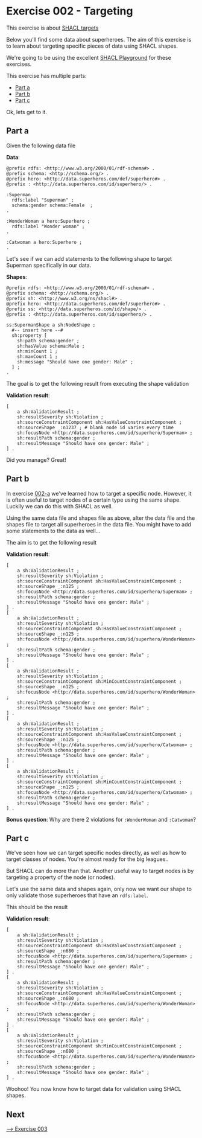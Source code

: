 # Exercise 002 - Targeting

This exercise is about [SHACL targets](https://www.w3.org/TR/shacl/#targets)

Below you'll find some data about superheroes.
The aim of this exercise is to learn about targeting specific pieces of data using SHACL shapes.

We're going to be using the excellent [SHACL Playground](https://shacl.org/playground/) for these exercises.

This exercise has multiple parts:
* [Part a](#part-a)
* [Part b](#part-b)
* [Part c](#part-c)

Ok, lets get to it.

## Part a

Given the following data file

__Data__:
```
@prefix rdfs: <http://www.w3.org/2000/01/rdf-schema#> .
@prefix schema: <http://schema.org/> .
@prefix hero: <http://data.superheros.com/def/superhero#> .
@prefix : <http://data.superheros.com/id/superhero/> .

:Superman 
  rdfs:label "Superman" ;
  schema:gender schema:Female  ;
.

:WonderWoman a hero:Superhero ;
  rdfs:label "Wonder woman" ;
.

:Catwoman a hero:Superhero ;
.
```

Let's see if we can add statements to the following shape to target Superman specifically in our data.

__Shapes__:
```
@prefix rdfs: <http://www.w3.org/2000/01/rdf-schema#> .
@prefix schema: <http://schema.org/> .
@prefix sh: <http://www.w3.org/ns/shacl#> .
@prefix hero: <http://data.superheros.com/def/superhero#> .
@prefix ss: <http://data.superheros.com/id/shape/> .
@prefix : <http://data.superheros.com/id/superhero/> .

ss:SupermanShape a sh:NodeShape ;
  #-- insert here --#
  sh:property [
    sh:path schema:gender ;
    sh:hasValue schema:Male ;
    sh:minCount 1 ;
    sh:maxCount 1 ;
    sh:message "Should have one gender: Male" ;
  ] ;
.
```

The goal is to get the following result from executing the shape validation

__Validation result__:
```
[
	a sh:ValidationResult ;
	sh:resultSeverity sh:Violation ;
	sh:sourceConstraintComponent sh:HasValueConstraintComponent ;
	sh:sourceShape _:n1237 ; # blank node id varies every time
	sh:focusNode <http://data.superheros.com/id/superhero/Superman> ;
	sh:resultPath schema:gender ;
	sh:resultMessage "Should have one gender: Male" ;
] .
```

Did you manage? Great!

## Part b
In exercise [002-a](#002-a) we've learned how to target a specific node. However, it is often useful to target nodes of a certain type using the same shape. Luckily we can do this with SHACL as well.

Using the same data file and shapes file as above, alter the data file and the shapes file to target all superheroes in the data file. You might have to add some statements to the data as well...

The aim is to get the following result

__Validation result__:
```
[
	a sh:ValidationResult ;
	sh:resultSeverity sh:Violation ;
	sh:sourceConstraintComponent sh:HasValueConstraintComponent ;
	sh:sourceShape _:n125 ;
	sh:focusNode <http://data.superheros.com/id/superhero/Superman> ;
	sh:resultPath schema:gender ;
	sh:resultMessage "Should have one gender: Male" ;
] .
[
	a sh:ValidationResult ;
	sh:resultSeverity sh:Violation ;
	sh:sourceConstraintComponent sh:HasValueConstraintComponent ;
	sh:sourceShape _:n125 ;
	sh:focusNode <http://data.superheros.com/id/superhero/WonderWoman> ;
	sh:resultPath schema:gender ;
	sh:resultMessage "Should have one gender: Male" ;
] .
[
	a sh:ValidationResult ;
	sh:resultSeverity sh:Violation ;
	sh:sourceConstraintComponent sh:MinCountConstraintComponent ;
	sh:sourceShape _:n125 ;
	sh:focusNode <http://data.superheros.com/id/superhero/WonderWoman> ;
	sh:resultPath schema:gender ;
	sh:resultMessage "Should have one gender: Male" ;
] .
[
	a sh:ValidationResult ;
	sh:resultSeverity sh:Violation ;
	sh:sourceConstraintComponent sh:HasValueConstraintComponent ;
	sh:sourceShape _:n125 ;
	sh:focusNode <http://data.superheros.com/id/superhero/Catwoman> ;
	sh:resultPath schema:gender ;
	sh:resultMessage "Should have one gender: Male" ;
] .
[
	a sh:ValidationResult ;
	sh:resultSeverity sh:Violation ;
	sh:sourceConstraintComponent sh:MinCountConstraintComponent ;
	sh:sourceShape _:n125 ;
	sh:focusNode <http://data.superheros.com/id/superhero/Catwoman> ;
	sh:resultPath schema:gender ;
	sh:resultMessage "Should have one gender: Male" ;
] .
```

__Bonus question__: Why are there 2 violations for `:WonderWoman` and `:Catwoman`?

## Part c
We've seen how we can target specific nodes directly, as well as how to target classes of nodes. You're almost ready for the big leagues..

But SHACL can do more than that. Another useful way to target nodes is by targeting a property of the node (or nodes).

Let's use the same data and shapes again, only now we want our shape to only validate those superheroes that have an `rdfs:label`.

This should be the result

__Validation result__:
```
[
	a sh:ValidationResult ;
	sh:resultSeverity sh:Violation ;
	sh:sourceConstraintComponent sh:HasValueConstraintComponent ;
	sh:sourceShape _:n680 ;
	sh:focusNode <http://data.superheros.com/id/superhero/Superman> ;
	sh:resultPath schema:gender ;
	sh:resultMessage "Should have one gender: Male" ;
] .
[
	a sh:ValidationResult ;
	sh:resultSeverity sh:Violation ;
	sh:sourceConstraintComponent sh:HasValueConstraintComponent ;
	sh:sourceShape _:n680 ;
	sh:focusNode <http://data.superheros.com/id/superhero/WonderWoman> ;
	sh:resultPath schema:gender ;
	sh:resultMessage "Should have one gender: Male" ;
] .
[
	a sh:ValidationResult ;
	sh:resultSeverity sh:Violation ;
	sh:sourceConstraintComponent sh:MinCountConstraintComponent ;
	sh:sourceShape _:n680 ;
	sh:focusNode <http://data.superheros.com/id/superhero/WonderWoman> ;
	sh:resultPath schema:gender ;
	sh:resultMessage "Should have one gender: Male" ;
] .
```

Woohoo! You now know how to target data for validation using SHACL shapes.

## Next
[--> Exercise 003](exercise003)
